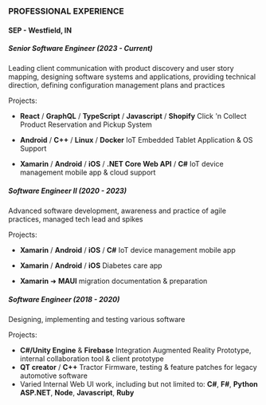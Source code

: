 
### PROFESSIONAL EXPERIENCE
#### SEP - Westfield, IN
##### Senior Software Engineer (2023 - Current) 

Leading client communication with product discovery and user story mapping, designing software systems and applications, providing technical direction, defining configuration management plans and practices

Projects: 

- **React** / **GraphQL** / **TypeScript** / **Javascript** / **Shopify** Click 'n Collect Product Reservation and Pickup System

- **Android** / **C++** / **Linux** / **Docker** IoT Embedded Tablet Application & OS Support


- **Xamarin** / **Android** / **iOS** / **.NET Core Web API** / **C#** IoT device management mobile app & cloud support


##### Software Engineer II (2020 - 2023) 

Advanced software development, awareness and practice of agile practices, managed tech lead and spikes

Projects: 

- **Xamarin** / **Android** / **iOS** / **C#** IoT device management mobile app

- **Xamarin** / **Android** / **iOS** Diabetes care app

- **Xamarin** ➜ **MAUI** migration documentation & preparation


##### Software Engineer (2018 - 2020)

Designing, implementing and testing various software 

Projects: 
* **C#/Unity Engine** & **Firebase** Integration Augmented Reality Prototype, internal collaboration tool & client prototype
* **QT creator** / **C++** Tractor Firmware, testing & feature patches for legacy automotive software 
* Varied Internal Web UI work, including but not limited to:  **C#**, **F#**, **Python** **ASP.NET**, **Node**, **Javascript**, **Ruby**